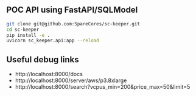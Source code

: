 ## POC API using FastAPI/SQLModel

```bash
git clone git@github.com:SpareCores/sc-keeper.git
cd sc-keeper
pip install -e .
uvicorn sc_keeper.api:app --reload
```

## Useful debug links

- http://localhost:8000/docs
- http://localhost:8000/server/aws/p3.8xlarge
- http://localhost:8000/search?vcpus_min=200&price_max=50&limit=5
